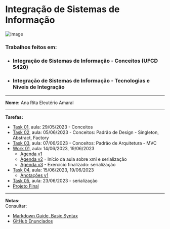 # Integração de Sistemas de Informação

![image](https://github.com/RitAmaral/IntegracaoSistemasInformacao/assets/132366922/f2bd3178-e4eb-46f6-949a-0b2c20ea8e0b)


### Trabalhos feitos em: 
* ### Integração de Sistemas de Informação - Conceitos (UFCD 5420)
* ### Integração de Sistemas de Informação - Tecnologias e Níveis de Integração

---

**Nome:** Ana Rita Eleutério Amaral
___

**Tarefas:**

* [Task 01](Task01), aula: 29/05/2023 - Conceitos
* [Task 02](Task02), aula: 05/06/2023 - Conceitos: Padrão de Design - Singleton, Abstract, Factory
* [Task 03](Task03), aula: 07/06/2023 - Conceitos: Padrão de Arquitetura - MVC
* [Work 01](Work01), aula: 14/06/2023, 19/06/2023
  - [Agenda v1](Work01/Agenda_v01)
  - [Agenda v2](Work01/Agenda_v02) - Início da aula sobre xml e serialização
  - [Agenda v3](Work01/Agenda_v03) - Exercício finalizado: serialização
* [Task 04](Task04), aula: 15/06/2023, 19/06/2023
  - [Anotações v1](Task04/Anotacoes_v01)
* [Task 05](Task05), aula: 23/06/2023 - serialização
* [Projeto Final](ProjetoFinal_Rita)

---

**Notas:**  
Consultar: 
* [Markdown Guide, Basic Syntax](https://www.markdownguide.org/basic-syntax)
* [GitHub Enunciados](https://github.com/pinjoa/ufcd5420_CESAE_SDEV03_BRA/tree/main)
